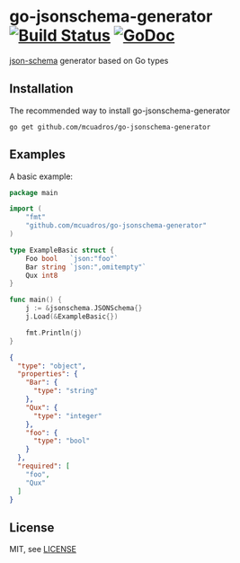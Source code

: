 go-jsonschema-generator [![Build Status](https://travis-ci.org/mcuadros/go-jsonschema-generator.png?branch=master)](https://travis-ci.org/mcuadros/go-jsonschema-generator) [![GoDoc](http://godoc.org/github.com/mcuadros/go-jsonschema-generator?status.png)](http://godoc.org/github.com/mcuadros/go-jsonschema-generator)
==============================

[json-schema](http://json-schema.org/) generator based on Go types


Installation
------------

The recommended way to install go-jsonschema-generator

```
go get github.com/mcuadros/go-jsonschema-generator
```

Examples
--------

A basic example:

```go
package main

import (
    "fmt"
    "github.com/mcuadros/go-jsonschema-generator"
)

type ExampleBasic struct {
    Foo bool   `json:"foo"`
    Bar string `json:",omitempty"`
    Qux int8
}

func main() {
    j := &jsonschema.JSONSchema{}
    j.Load(&ExampleBasic{})

    fmt.Println(j)
}

```

```json
{
  "type": "object",
  "properties": {
    "Bar": {
      "type": "string"
    },
    "Qux": {
      "type": "integer"
    },
    "foo": {
      "type": "bool"
    }
  },
  "required": [
    "foo",
    "Qux"
  ]
}
```

License
-------

MIT, see [LICENSE](LICENSE)
